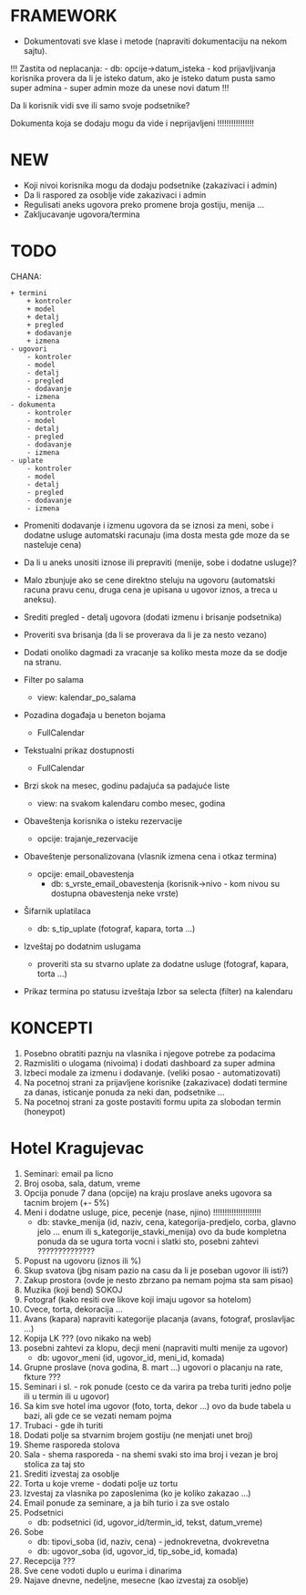 # FRAMEWORK

- Dokumentovati sve klase i metode (napraviti dokumentaciju na nekom sajtu).

!!!
	Zastita od neplacanja:
	- db: opcije->datum_isteka
	- kod prijavljivanja korisnika provera da li je isteko datum, ako je isteko datum pusta samo super admina
	- super admin moze da unese novi datum
!!!

Da li korisnik vidi sve ili samo svoje podsetnike?

Dokumenta koja se dodaju mogu da vide i neprijavljeni !!!!!!!!!!!!!!!!

# NEW

- Koji nivoi korisnika mogu da dodaju podsetnike (zakazivaci i admin)
- Da li raspored za osoblje vide zakazivaci i admin
- Regulisati aneks ugovora preko promene broja gostiju, menija ...
- Zakljucavanje ugovora/termina




# TODO

CHANA:

	+ termini
		+ kontroler
		+ model
		+ detalj
		+ pregled
		+ dodavanje
		+ izmena
	- ugovori
		- kontroler
		- model
		- detalj
		- pregled
		- dodavanje
		- izmena
	- dokumenta
		- kontroler
		- model
		- detalj
		- pregled
		- dodavanje
		- izmena
	- uplate
		- kontroler
		- model
		- detalj
		- pregled
		- dodavanje
		- izmena

- Promeniti dodavanje i izmenu ugovora da se iznosi za meni, sobe i dodatne usluge automatski racunaju
  (ima dosta mesta gde moze da se nasteluje cena)

- Da li u aneks unositi iznose ili prepraviti (menije, sobe i dodatne usluge)?
- Malo zbunjuje ako se cene direktno steluju na ugovoru
  (automatski racuna pravu cenu, druga cena je upisana u ugovor iznos, a treca u aneksu).


- Srediti pregled - detalj ugovora (dodati izmenu i brisanje podsetnika)
- Proveriti sva brisanja (da li se proverava da li je za nesto vezano)

- Dodati onoliko dagmadi za vracanje sa koliko mesta moze da se dodje na stranu.
- Filter po salama
	- view: kalendar_po_salama
- Pozadina događaja u beneton bojama
	- FullCalendar
- Tekstualni prikaz dostupnosti
	- FullCalendar
- Brzi skok na mesec, godinu padajuća sa padajuće liste
	- view: na svakom kalendaru combo mesec, godina
- Obaveštenja korisnika o isteku rezervacije
	- opcije: trajanje_rezervacije
- Obaveštenje personalizovana (vlasnik izmena cena i otkaz termina)
	- opcije: email_obavestenja
		- db: s_vrste_email_obavestenja (korisnik->nivo - kom nivou su dostupna obavestenja neke vrste)
- Šifarnik uplatilaca
	- db: s_tip_uplate (fotograf, kapara, torta ...)
- Izveštaj po dodatnim uslugama
	- proveriti sta su stvarno uplate za dodatne usluge (fotograf, kapara, torta ...)
- Prikaz termina po statusu izveštaja
	Izbor sa selecta (filter) na kalendaru


# KONCEPTI

1. Posebno obratiti paznju na vlasnika i njegove potrebe za podacima
2. Razmisliti o ulogama (nivoima) i dodati dashboard za super admina
3. Izbeci modale za izmenu i dodavanje. (veliki posao - automatizovati)
4. Na pocetnoj strani za prijavljene korisnike (zakazivace) dodati termine za danas, isticanje ponuda za neki dan, podsetnike ...
5. Na pocetnoj strani za goste postaviti formu upita za slobodan termin (honeypot)


# Hotel Kragujevac

1. Seminari: email pa licno
2. Broj osoba, sala, datum, vreme
3. Opcija ponude 7 dana (opcije) na kraju proslave aneks ugovora sa tacnim brojem (+- 5%)
4. Meni i dodatne usluge, pice, pecenje (nase, njino) !!!!!!!!!!!!!!!!!!!!!
	- db: stavke_menija (id, naziv, cena, kategorija-predjelo, corba, glavno jelo ... enum ili s_kategorije_stavki_menija)
		ovo da bude kompletna ponuda da se ugura torta vocni i slatki sto, posebni zahtevi ??????????????
5. Popust na ugovoru (iznos ili %)
6. Skup svatova (jbg nisam pazio na casu da li je poseban ugovor ili isti?)
7. Zakup prostora (ovde je nesto zbrzano pa nemam pojma sta sam pisao)
8. Muzika (koji bend) SOKOJ
9. Fotograf (kako resiti ove likove koji imaju ugovor sa hotelom)
10. Cvece, torta, dekoracija ...
11. Avans (kapara) napraviti kategorije placanja (avans, fotograf, proslavljac ...)
12. Kopija LK ??? (ovo nikako na web)
13. posebni zahtevi za klopu, decji meni (napraviti multi menije za ugovor)
	- db: ugovor_meni (id, ugovor_id, meni_id, komada)
14. Grupne proslave (nova godina, 8. mart ...) ugovori o placanju na rate, fkture ???
15. Seminari i sl. - rok ponude (cesto ce da varira pa treba turiti jedno polje ili u termin ili u ugovor)
16. Sa kim sve hotel ima ugovor (foto, torta, dekor ...) ovo da bude tabela u bazi, ali gde ce se vezati nemam pojma
17. Trubaci - gde ih turiti
18. Dodati polje sa stvarnim brojem gostiju (ne menjati unet broj)
19. Sheme rasporeda stolova
20. Sala - shema rasporeda - na shemi svaki sto ima broj i vezan je broj stolica za taj sto
21. Srediti izvestaj za osoblje
22. Torta u koje vreme - dodati polje uz tortu
23. Izvestaj za vlasnika po zaposlenima (ko je koliko zakazao ...)
24. Email ponude za seminare, a ja bih turio i za sve ostalo
25. Podsetnici
	- db: podsetnici (id, ugovor_id/termin_id, tekst, datum_vreme)
26. Sobe
	- db: tipovi_soba (id, naziv, cena) - jednokrevetna, dvokrevetna
	- db: ugovor_soba (id, ugovor_id, tip_sobe_id, komada)
27. Recepcija ???
28. Sve cene vodoti duplo u eurima i dinarima
29. Najave dnevne, nedeljne, mesecne (kao izvestaj za osoblje)

